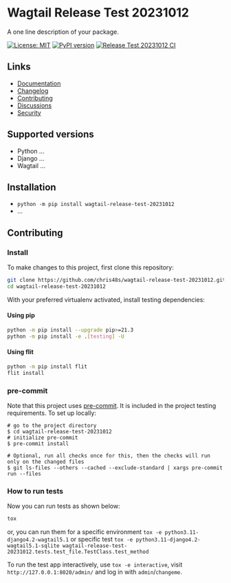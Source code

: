 # Wagtail Release Test 20231012

A one line description of your package.

[![License: MIT](https://img.shields.io/badge/License-MIT-yellow.svg)](https://opensource.org/licenses/MIT)
[![PyPI version](https://badge.fury.io/py/wagtail-release-test-20231012.svg)](https://badge.fury.io/py/wagtail-release-test-20231012)
[![Release Test 20231012 CI](https://github.com/chris48s/wagtail-release-test-20231012/actions/workflows/test.yml/badge.svg)](https://github.com/chris48s/wagtail-release-test-20231012/actions/workflows/test.yml)

## Links

- [Documentation](https://github.com/chris48s/wagtail-release-test-20231012/blob/main/README.md)
- [Changelog](https://github.com/chris48s/wagtail-release-test-20231012/blob/main/CHANGELOG.md)
- [Contributing](https://github.com/chris48s/wagtail-release-test-20231012/blob/main/CONTRIBUTING.md)
- [Discussions](https://github.com/chris48s/wagtail-release-test-20231012/discussions)
- [Security](https://github.com/chris48s/wagtail-release-test-20231012/security)

## Supported versions

- Python ...
- Django ...
- Wagtail ...

## Installation

- `python -m pip install wagtail-release-test-20231012`
- ...

## Contributing

### Install

To make changes to this project, first clone this repository:

```sh
git clone https://github.com/chris48s/wagtail-release-test-20231012.git
cd wagtail-release-test-20231012
```

With your preferred virtualenv activated, install testing dependencies:

#### Using pip

```sh
python -m pip install --upgrade pip>=21.3
python -m pip install -e .[testing] -U
```

#### Using flit

```sh
python -m pip install flit
flit install
```

### pre-commit

Note that this project uses [pre-commit](https://github.com/pre-commit/pre-commit).
It is included in the project testing requirements. To set up locally:

```shell
# go to the project directory
$ cd wagtail-release-test-20231012
# initialize pre-commit
$ pre-commit install

# Optional, run all checks once for this, then the checks will run only on the changed files
$ git ls-files --others --cached --exclude-standard | xargs pre-commit run --files
```

### How to run tests

Now you can run tests as shown below:

```sh
tox
```

or, you can run them for a specific environment `tox -e python3.11-django4.2-wagtail5.1` or specific test
`tox -e python3.11-django4.2-wagtail5.1-sqlite wagtail-release-test-20231012.tests.test_file.TestClass.test_method`

To run the test app interactively, use `tox -e interactive`, visit `http://127.0.0.1:8020/admin/` and log in with `admin`/`changeme`.
